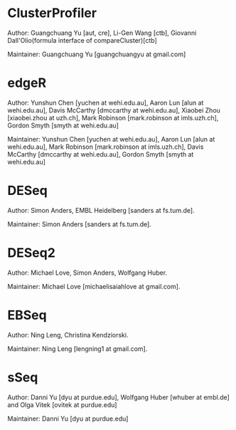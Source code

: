 # ClusterProfiler
Author: Guangchuang Yu [aut, cre], Li-Gen Wang [ctb], Giovanni Dall'Olio(formula interface of compareCluster)[ctb] 

Maintainer: Guangchuang Yu [guangchuangyu at gmail.com]

# edgeR
Author: Yunshun Chen [yuchen at wehi.edu.au], Aaron Lun [alun at wehi.edu.au], Davis McCarthy [dmccarthy at wehi.edu.au], Xiaobei Zhou [xiaobei.zhou at uzh.ch], Mark Robinson [mark.robinson at imls.uzh.ch], Gordon Smyth [smyth at wehi.edu.au]

Maintainer: Yunshun Chen [yuchen at wehi.edu.au], Aaron Lun [alun at wehi.edu.au], Mark Robinson [mark.robinson at imls.uzh.ch], Davis McCarthy [dmccarthy at wehi.edu.au], Gordon Smyth [smyth at wehi.edu.au]

# DESeq
Author: Simon Anders, EMBL Heidelberg [sanders at fs.tum.de].

Maintainer: Simon Anders [sanders at fs.tum.de].


# DESeq2
Author: Michael Love, Simon Anders, Wolfgang Huber.

Maintainer: Michael Love [michaelisaiahlove at gmail.com].


# EBSeq
Author: Ning Leng, Christina Kendziorski.

Maintainer: Ning Leng [lengning1 at gmail.com].

# sSeq
Author: Danni Yu [dyu at purdue.edu], Wolfgang Huber [whuber at embl.de] and Olga Vitek [ovitek at purdue.edu]

Maintainer: Danni Yu [dyu at purdue.edu]